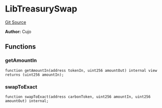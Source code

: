 # LibTreasurySwap
[Git Source](https://github.com/KlimaDAO/klimadao-solidity/blob/704b462e69030cb9a43680057bee91d745d579ba/src/infinity/libraries/TokenSwap/LibTreasurySwap.sol)

**Author:**
Cujo


## Functions
### getAmountIn


```solidity
function getAmountIn(address tokenIn, uint256 amountOut) internal view returns (uint256 amountIn);
```

### swapToExact


```solidity
function swapToExact(address carbonToken, uint256 amountIn, uint256 amountOut) internal;
```

